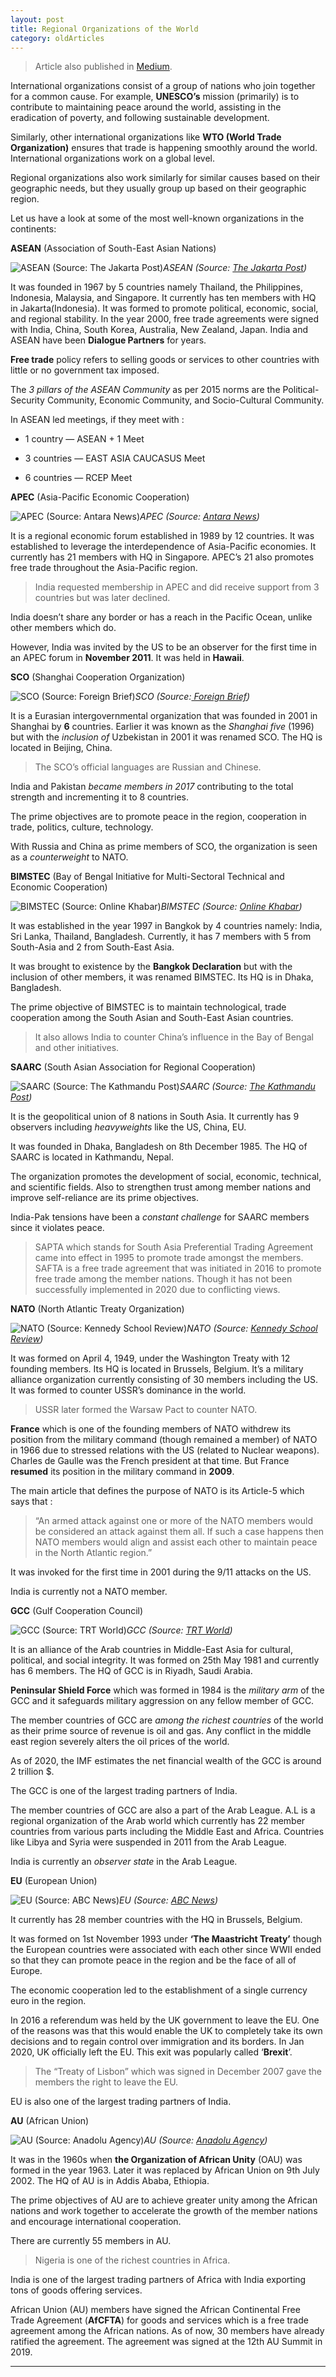 ```yaml
---
layout: post 
title: Regional Organizations of the World
category: oldArticles
---
```


> Article also published in [Medium](https://surajsv.medium.com/).

International organizations consist of a group of nations who join together for a common cause. For example, **UNESCO’s** mission (primarily) is to contribute to maintaining peace around the world, assisting in the eradication of poverty, and following sustainable development.

Similarly, other international organizations like **WTO (World Trade Organization)** ensures that trade is happening smoothly around the world. International organizations work on a global level.

Regional organizations also work similarly for similar causes based on their geographic needs, but they usually group up based on their geographic region.

Let us have a look at some of the most well-known organizations in the continents:

**ASEAN** (Association of South-East Asian Nations)

![ASEAN (Source: [The Jakarta Post](https://www.thejakartapost.com/academia/2018/11/14/aseans-priority-china.html))](https://cdn-images-1.medium.com/max/2000/1*-DFx0YjaH0Ah1HpFpchJrQ.jpeg)*ASEAN (Source: [The Jakarta Post](https://www.thejakartapost.com/academia/2018/11/14/aseans-priority-china.html))*

It was founded in 1967 by 5 countries namely Thailand, the Philippines, Indonesia, Malaysia, and Singapore. It currently has ten members with HQ in Jakarta(Indonesia). It was formed to promote political, economic, social, and regional stability. In the year 2000, free trade agreements were signed with India, China, South Korea, Australia, New Zealand, Japan. India and ASEAN have been **Dialogue Partners** for years.

**Free trade** policy refers to selling goods or services to other countries with little or no government tax imposed.

The *3 pillars of the ASEAN Community* as per 2015 norms are the Political-Security Community, Economic Community, and Socio-Cultural Community.

In ASEAN led meetings, if they meet with :

* 1 country — ASEAN + 1 Meet

* 3 countries — EAST ASIA CAUCASUS Meet

* 6 countries — RCEP Meet

**APEC** (Asia-Pacific Economic Cooperation)

![APEC (Source: [Antara News](https://en.antaranews.com/news/142094/apec-regional-dialog-underway-amid-covid-19-outbreak))](https://cdn-images-1.medium.com/max/2000/1*gi52nmNSFMZVW8fsTxWFTA.jpeg)*APEC (Source: [Antara News](https://en.antaranews.com/news/142094/apec-regional-dialog-underway-amid-covid-19-outbreak))*

It is a regional economic forum established in 1989 by 12 countries. It was established to leverage the interdependence of Asia-Pacific economies. It currently has 21 members with HQ in Singapore. APEC’s 21 also promotes free trade throughout the Asia-Pacific region.
> India requested membership in APEC and did receive support from 3 countries but was later declined.

India doesn’t share any border or has a reach in the Pacific Ocean, unlike other members which do.

However, India was invited by the US to be an observer for the first time in an APEC forum in **November 2011**. It was held in **Hawaii**.

**SCO** (Shanghai Cooperation Organization)

![SCO (Source:[ Foreign Brief](https://www.foreignbrief.com/daily-news/shanghai-cooperation-organisation-meets-in-russia/))](https://cdn-images-1.medium.com/max/3760/1*F7bcHEA-pbZvjmQ-ys6qHg.jpeg)*SCO (Source:[ Foreign Brief](https://www.foreignbrief.com/daily-news/shanghai-cooperation-organisation-meets-in-russia/))*

It is a Eurasian intergovernmental organization that was founded in 2001 in Shanghai by **6** countries. Earlier it was known as the *Shanghai five* (1996) but with the *inclusion of* Uzbekistan in 2001 it was renamed SCO. The HQ is located in Beijing, China.
> The SCO’s official languages are Russian and Chinese.

India and Pakistan *became members in 2017* contributing to the total strength and incrementing it to 8 countries.

The prime objectives are to promote peace in the region, cooperation in trade, politics, culture, technology.

With Russia and China as prime members of SCO, the organization is seen as a *counterweight* to NATO.

**BIMSTEC** (Bay of Bengal Initiative for Multi-Sectoral Technical and Economic Cooperation)

![BIMSTEC (Source: [Online Khabar](https://english.onlinekhabar.com/bimstec-summit-concludes-issuing-18-point-kathmandu-declaration.html))](https://cdn-images-1.medium.com/max/2078/1*g_HCe0ttxWgNqeEWKx4mcg.jpeg)*BIMSTEC (Source: [Online Khabar](https://english.onlinekhabar.com/bimstec-summit-concludes-issuing-18-point-kathmandu-declaration.html))*

It was established in the year 1997 in Bangkok by 4 countries namely: India, Sri Lanka, Thailand, Bangladesh. Currently, it has 7 members with 5 from South-Asia and 2 from South-East Asia.

It was brought to existence by the **Bangkok Declaration** but with the inclusion of other members, it was renamed BIMSTEC. Its HQ is in Dhaka, Bangladesh.

The prime objective of BIMSTEC is to maintain technological, trade cooperation among the South Asian and South-East Asian countries.
> It also allows India to counter China’s influence in the Bay of Bengal and other initiatives.

**SAARC** (South Asian Association for Regional Cooperation)

![SAARC (Source: [The Kathmandu Post](https://kathmandupost.com/national/2020/09/11/india-pakistan-confirm-participation-in-saarc-foreign-ministers-virtual-meet-minister-gyawali-says))](https://cdn-images-1.medium.com/max/2000/1*GHF9yuqZnHernIy1UwoUFw.jpeg)*SAARC (Source: [The Kathmandu Post](https://kathmandupost.com/national/2020/09/11/india-pakistan-confirm-participation-in-saarc-foreign-ministers-virtual-meet-minister-gyawali-says))*

It is the geopolitical union of 8 nations in South Asia. It currently has 9 observers including *heavyweights* like the US, China, EU.

It was founded in Dhaka, Bangladesh on 8th December 1985. The HQ of SAARC is located in Kathmandu, Nepal.

The organization promotes the development of social, economic, technical, and scientific fields. Also to strengthen trust among member nations and improve self-reliance are its prime objectives.

India-Pak tensions have been a *constant challenge* for SAARC members since it violates peace.
> SAPTA which stands for South Asia Preferential Trading Agreement came into effect in 1995 to promote trade amongst the members.
> SAFTA is a free trade agreement that was initiated in 2016 to promote free trade among the member nations. Though it has not been successfully implemented in 2020 due to conflicting views.

**NATO** (North Atlantic Treaty Organization)

![NATO (Source: [Kennedy School Review](https://ksr.hkspublications.org/2019/12/19/there-is-more-to-the-transatlantic-freeze-than-donald-trump/))](https://cdn-images-1.medium.com/max/4096/1*Zg9c4OunqA4utWEPENQYcQ.jpeg)*NATO (Source: [Kennedy School Review](https://ksr.hkspublications.org/2019/12/19/there-is-more-to-the-transatlantic-freeze-than-donald-trump/))*

It was formed on April 4, 1949, under the Washington Treaty with 12 founding members. Its HQ is located in Brussels, Belgium. It’s a military alliance organization currently consisting of 30 members including the US. It was formed to counter USSR’s dominance in the world.
> USSR later formed the Warsaw Pact to counter NATO.

**France** which is one of the founding members of NATO withdrew its position from the military command (though remained a member) of NATO in 1966 due to stressed relations with the US (related to Nuclear weapons). Charles de Gaulle was the French president at that time. But France **resumed** its position in the military command in **2009**.

The main article that defines the purpose of NATO is its Article-5 which says that :
> “An armed attack against one or more of the NATO members would be considered an attack against them all. If such a case happens then NATO members would align and assist each other to maintain peace in the North Atlantic region.”

It was invoked for the first time in 2001 during the 9/11 attacks on the US.

India is currently not a NATO member.

**GCC** (Gulf Cooperation Council)

![GCC (Source: [TRT World](https://www.trtworld.com/middle-east/saudi-arabia-hosts-gcc-summit-amid-several-tensions-22318))](https://cdn-images-1.medium.com/max/2000/1*w4f7UBIW1YdaQWgpfBudGA.jpeg)*GCC (Source: [TRT World](https://www.trtworld.com/middle-east/saudi-arabia-hosts-gcc-summit-amid-several-tensions-22318))*

It is an alliance of the Arab countries in Middle-East Asia for cultural, political, and social integrity. It was formed on 25th May 1981 and currently has 6 members. The HQ of GCC is in Riyadh, Saudi Arabia.

**Peninsular Shield Force** which was formed in 1984 is the *military arm* of the GCC and it safeguards military aggression on any fellow member of GCC.

The member countries of GCC are *among the richest countries* of the world as their prime source of revenue is oil and gas. Any conflict in the middle east region severely alters the oil prices of the world.

As of 2020, the IMF estimates the net financial wealth of the GCC is around 2 trillion $.

The GCC is one of the largest trading partners of India.

The member countries of GCC are also a part of the Arab League. A.L is a regional organization of the Arab world which currently has 22 member countries from various parts including the Middle East and Africa. Countries like Libya and Syria were suspended in 2011 from the Arab League.

India is currently an *observer state* in the Arab League.

**EU** (European Union)

![EU (Source: [ABC News](https://abcnews.go.com/Technology/wireStory/eu-leaders-fail-agree-2050-climate-goal-63845359))](https://cdn-images-1.medium.com/max/2000/1*O0lmtsRClj5ga32o2BFyaA.jpeg)*EU (Source: [ABC News](https://abcnews.go.com/Technology/wireStory/eu-leaders-fail-agree-2050-climate-goal-63845359))*

It currently has 28 member countries with the HQ in Brussels, Belgium.

It was formed on 1st November 1993 under **‘The Maastricht Treaty’** though the European countries were associated with each other since WWII ended so that they can promote peace in the region and be the face of all of Europe.

The economic cooperation led to the establishment of a single currency euro in the region.

In 2016 a referendum was held by the UK government to leave the EU. One of the reasons was that this would enable the UK to completely take its own decisions and to regain control over immigration and its borders. In Jan 2020, UK officially left the EU. This exit was popularly called ‘**Brexit**’.
> The “Treaty of Lisbon” which was signed in December 2007 gave the members the right to leave the EU.

EU is also one of the largest trading partners of India.

**AU** (African Union)

![AU (Source: [Anadolu Agency](https://www.aa.com.tr/en/africa/african-leaders-meet-in-33rd-annual-summit/1728938))](https://cdn-images-1.medium.com/max/2000/1*bl6f-enCAxpp3dpRHNz3aA.jpeg)*AU (Source: [Anadolu Agency](https://www.aa.com.tr/en/africa/african-leaders-meet-in-33rd-annual-summit/1728938))*

It was in the 1960s when **the Organization of African Unity** (OAU) was formed in the year 1963. Later it was replaced by African Union on 9th July 2002. The HQ of AU is in Addis Ababa, Ethiopia.

The prime objectives of AU are to achieve greater unity among the African nations and work together to accelerate the growth of the member nations and encourage international cooperation.

There are currently 55 members in AU.
> Nigeria is one of the richest countries in Africa.

India is one of the largest trading partners of Africa with India exporting tons of goods offering services.

African Union (AU) members have signed the African Continental Free Trade Agreement (**AfCFTA**) for goods and services which is a free trade agreement among the African nations. As of now, 30 members have already ratified the agreement. The agreement was signed at the 12th AU Summit in 2019.

----------------
